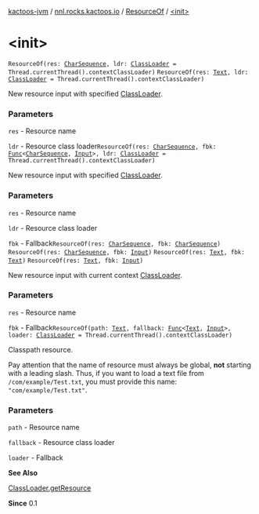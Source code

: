 [kactoos-jvm](../../index.md) / [nnl.rocks.kactoos.io](../index.md) / [ResourceOf](index.md) / [&lt;init&gt;](./-init-.md)

# &lt;init&gt;

`ResourceOf(res: `[`CharSequence`](https://kotlinlang.org/api/latest/jvm/stdlib/kotlin/-char-sequence/index.html)`, ldr: `[`ClassLoader`](http://docs.oracle.com/javase/8/docs/api/java/lang/ClassLoader.html)` = Thread.currentThread().contextClassLoader)`
`ResourceOf(res: `[`Text`](../../nnl.rocks.kactoos/-text/index.md)`, ldr: `[`ClassLoader`](http://docs.oracle.com/javase/8/docs/api/java/lang/ClassLoader.html)` = Thread.currentThread().contextClassLoader)`

New resource input with specified [ClassLoader](http://docs.oracle.com/javase/8/docs/api/java/lang/ClassLoader.html).

### Parameters

`res` - Resource name

`ldr` - Resource class loader`ResourceOf(res: `[`CharSequence`](https://kotlinlang.org/api/latest/jvm/stdlib/kotlin/-char-sequence/index.html)`, fbk: `[`Func`](../../nnl.rocks.kactoos/-func/index.md)`<`[`CharSequence`](https://kotlinlang.org/api/latest/jvm/stdlib/kotlin/-char-sequence/index.html)`, `[`Input`](../../nnl.rocks.kactoos/-input/index.md)`>, ldr: `[`ClassLoader`](http://docs.oracle.com/javase/8/docs/api/java/lang/ClassLoader.html)` = Thread.currentThread().contextClassLoader)`

New resource input with specified [ClassLoader](http://docs.oracle.com/javase/8/docs/api/java/lang/ClassLoader.html).

### Parameters

`res` - Resource name

`ldr` - Resource class loader

`fbk` - Fallback`ResourceOf(res: `[`CharSequence`](https://kotlinlang.org/api/latest/jvm/stdlib/kotlin/-char-sequence/index.html)`, fbk: `[`CharSequence`](https://kotlinlang.org/api/latest/jvm/stdlib/kotlin/-char-sequence/index.html)`)`
`ResourceOf(res: `[`CharSequence`](https://kotlinlang.org/api/latest/jvm/stdlib/kotlin/-char-sequence/index.html)`, fbk: `[`Input`](../../nnl.rocks.kactoos/-input/index.md)`)`
`ResourceOf(res: `[`Text`](../../nnl.rocks.kactoos/-text/index.md)`, fbk: `[`Text`](../../nnl.rocks.kactoos/-text/index.md)`)`
`ResourceOf(res: `[`Text`](../../nnl.rocks.kactoos/-text/index.md)`, fbk: `[`Input`](../../nnl.rocks.kactoos/-input/index.md)`)`

New resource input with current context [ClassLoader](http://docs.oracle.com/javase/8/docs/api/java/lang/ClassLoader.html).

### Parameters

`res` - Resource name

`fbk` - Fallback`ResourceOf(path: `[`Text`](../../nnl.rocks.kactoos/-text/index.md)`, fallback: `[`Func`](../../nnl.rocks.kactoos/-func/index.md)`<`[`Text`](../../nnl.rocks.kactoos/-text/index.md)`, `[`Input`](../../nnl.rocks.kactoos/-input/index.md)`>, loader: `[`ClassLoader`](http://docs.oracle.com/javase/8/docs/api/java/lang/ClassLoader.html)` = Thread.currentThread().contextClassLoader)`

Classpath resource.

Pay attention that the name of resource must always be
global, **not** starting with a leading slash. Thus,
if you want to load a text file from `/com/example/Test.txt`,
you must provide this name: `"com/example/Test.txt"`.

### Parameters

`path` - Resource name

`fallback` - Resource class loader

`loader` - Fallback

**See Also**

[ClassLoader.getResource](http://docs.oracle.com/javase/8/docs/api/java/lang/ClassLoader.html#getResource(java.lang.String))

**Since**
0.1

